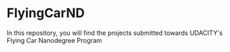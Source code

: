 # FlyingCarND
In this repository, you will find the projects submitted towards UDACITY's Flying Car Nanodegree Program
